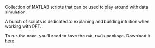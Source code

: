 Collection of MATLAB scripts that can be used to play around with data simulation. 

A bunch of scripts is dedicated to explaining and building intuition when working with DFT. 

To run the code, you'll need to have the `rnb_tools` package. Download it [here](https://github.com/TomasLenc/rnb_toos). 